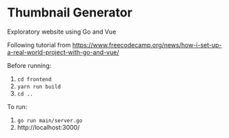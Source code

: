 # Thumbnail Generator

Exploratory website using Go and Vue

Following tutorial from https://www.freecodecamp.org/news/how-i-set-up-a-real-world-project-with-go-and-vue/

Before running:
1. `cd frontend`
2. `yarn run build`
3. `cd ..`

To run:

1. `go run main/server.go`
2. http://localhost:3000/